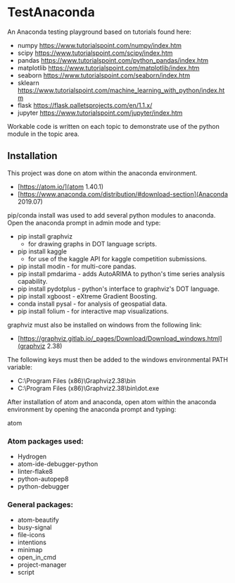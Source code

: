 # TestAnaconda

An Anaconda testing playground based on tutorials found here:
* numpy https://www.tutorialspoint.com/numpy/index.htm
* scipy https://www.tutorialspoint.com/scipy/index.htm
* pandas https://www.tutorialspoint.com/python_pandas/index.htm
* matplotlib https://www.tutorialspoint.com/matplotlib/index.htm
* seaborn https://www.tutorialspoint.com/seaborn/index.htm
* sklearn https://www.tutorialspoint.com/machine_learning_with_python/index.htm
* flask https://flask.palletsprojects.com/en/1.1.x/
* jupyter https://www.tutorialspoint.com/jupyter/index.htm

Workable code is written on each topic to demonstrate use of the python module in the topic area.

## Installation

This project was done on atom within the anaconda environment.

* [https://atom.io/](atom 1.40.1)
* [https://www.anaconda.com/distribution/#download-section](Anaconda 2019.07)

pip/conda install was used to add several python modules to anaconda. Open the anaconda prompt in admin mode and type:

* pip install graphviz
  * for drawing graphs in DOT language scripts.
* pip install kaggle
  * for use of the kaggle API for kaggle competition submissions.
* pip install modin - for multi-core pandas.
* pip install pmdarima - adds AutoARIMA to python's time series analysis capability.
* pip install pydotplus - python's interface to graphviz's DOT language.
* pip install xgboost - eXtreme Gradient Boosting.
* conda install pysal - for analysis of geospatial data.
* pip install folium - for interactive map visualizations.

graphviz must also be installed on windows from the following link:

* [https://graphviz.gitlab.io/_pages/Download/Download_windows.html](graphviz 2.38)

The following keys must then be added to the windows environmental PATH variable:

* C:\\Program Files (x86)\\Graphviz2.38\\bin
* C:\\Program Files (x86)\\Graphviz2.38\\bin\\dot.exe

After installation of atom and anaconda, open atom within the anaconda environment by opening the anaconda prompt and typing:

atom

### Atom packages used:

* Hydrogen
* atom-ide-debugger-python
* linter-flake8
* python-autopep8
* python-debugger

### General packages:

* atom-beautify
* busy-signal
* file-icons
* intentions
* minimap
* open_in_cmd
* project-manager
* script
